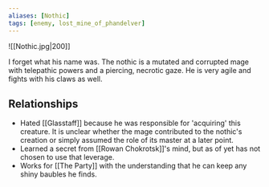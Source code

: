 ```yaml
---
aliases: [Nothic]
tags: [enemy, lost_mine_of_phandelver]
---
```

![[Nothic.jpg|200]]

I forget what his name was. The nothic is a mutated and corrupted mage with telepathic powers and a piercing, necrotic gaze. He is very agile and fights with his claws as well.

## Relationships
- Hated [[Glasstaff]] because he was responsible for 'acquiring' this creature. It is unclear whether the mage contributed to the nothic's creation or simply assumed the role of its master at a later point.
- Learned a secret from [[Rowan Chokrotsk]]'s mind, but as of yet has not chosen to use that leverage.
- Works for [[The Party]] with the understanding that he can keep any shiny baubles he finds.